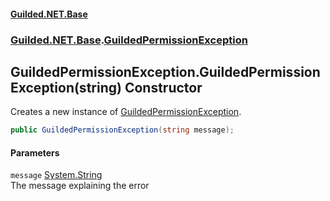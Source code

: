 
#### [Guilded.NET.Base](Guilded_NET_Base 'Guilded_NET_Base')
### [Guilded.NET.Base](Guilded_NET_Base#Guilded_NET_Base 'Guilded.NET.Base').[GuildedPermissionException](GuildedPermissionException 'Guilded.NET.Base.GuildedPermissionException')
## GuildedPermissionException.GuildedPermissionException(string) Constructor
Creates a new instance of [GuildedPermissionException](GuildedPermissionException 'Guilded.NET.Base.GuildedPermissionException').  
```csharp
public GuildedPermissionException(string message);
```

#### Parameters
<a name='Guilded_NET_Base_GuildedPermissionException_GuildedPermissionException(string)_message'></a>
`message` [System.String](https://docs.microsoft.com/en-us/dotnet/api/System.String 'System.String')  
The message explaining the error
  
